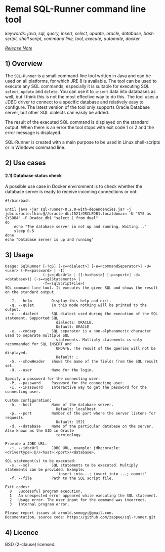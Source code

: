 # Remal SQL-Runner command line tool

_keywords: java, sql, query, insert, select, update, oracle, database, bash script, shell script, command line,  tool, execute, automate, docker_

_[Release Note](release.md)_

## 1) Overview

The `SQL-Runner` is a small command-line tool written in Java and can be used on all platforms, for which JRE 8 is available.
The tool can be used to execute any SQL commands, especially it is suitable for executing SQL `select`, `update` and `delete`.
You can use it to `insert` data into databases as well, but I think this is not the most effective way to do this.
The tool uses a JDBC driver to connect to a specific database and relatively easy to configure.
The latest version of the tool only supports Oracle Database server, but other SQL dialects can easily be added.

The result of the executed SQL command is displayed on the standard output.
When there is an error the tool stops with exit code 1 or 2 and the error message is displayed.

SQL-Runner is created with a main purpose to be used in Linux shell-scripts or in Windows command line. 

## 2) Use cases
#### 2.1) Database status check
A possible use case in Docker environment is to check whether the database server is ready to receive incoming connections or not:
~~~
#!/bin/bash

until java -jar sql-runner-0.2.0-with-dependencies.jar -j jdbc:oracle:thin:@//oracle-db:1521/ORCLPDB1.localdomain -U "SYS as SYSDBA" -P Oradoc_db1 "select 1 from dual"
do
    echo "The database server in not up and running. Waiting..."
    sleep 0.5
done
echo "Database server is up and running"
~~~

## 3) Usage
~~~~
Usage: SqlRunner [-?qS] [-c=<dialect>] [-e=<commandSeparator>] -U=<user> (-P=<password> | -I)
                 (-j=<jdbcUrl> | ([-h=<host>] [-p=<port>] -d=<database>)) (-s=<sqlStatements> |
                 -f=<sqlScriptFile>)
SQL command line tool. It executes the given SQL and shows the result on the standard output.

  -?, --help         Display this help and exit.
  -q, --quiet        In this mode nothing will be printed to the output.
  -c, --dialect      SQL dialect used during the execution of the SQL statement. Supported SQL
                       dialects: ORACLE.
                       Default: ORACLE
  -e, --cmdsep       SQL separator is a non-alphanumeric character used to separate multiple SQL
                       statements. Multiply statements is only recommended for SQL INSERT and
                       UPDATE. The result of the queries will not be displayed.
                       Default: ;
  -S, --showHeader   Shows the name of the fields from the SQL result set.
  -U, --user         Name for the login.

Specify a password for the connecting user:
  -P, --password     Password for the connecting user.
  -I, --iPassword    Interactive way to get the password for the connecting user.

Custom configuration:
  -h, --host         Name of the database server.
                       Default: localhost
  -p, --port         Number of the port where the server listens for requests.
                       Default: 1521
  -d, --database     Name of the particular database on the server. Also known as the SID in Oracle
                       terminology.

Provide a JDBC URL:
  -j, --jdbcUrl      JDBC URL, example: jdbc:oracle:<drivertype>:@//<host>:<port>/<database>.

SQL statement(s) to be executed:
  -s, --sql          SQL statements to be executed. Multiply statements can be provided. Example:
                       'insert into...; insert into ...; commit'
  -f, --file         Path to the SQL script file.

Exit codes:
  0   Successful program execution.
  1   An unexpected error appeared while executing the SQL statement.
  2   Usage error. The user input for the command was incorrect.
  3   Internal program error.

Please report issues at arnold.somogyi@gmail.com.
Documentation, source code: https://github.com/zappee/sql-runner.git
~~~~

## 4) Licence
BSD (2-clause) licensed.